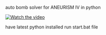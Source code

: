 auto bomb solver for ANEURISM IV in python

[![Watch the video](https://img.youtube.com/vi/nff9oqPKKgM/0.jpg)](https://www.youtube.com/watch?v=nff9oqPKKgM)

have latest python installed
run start.bat file
